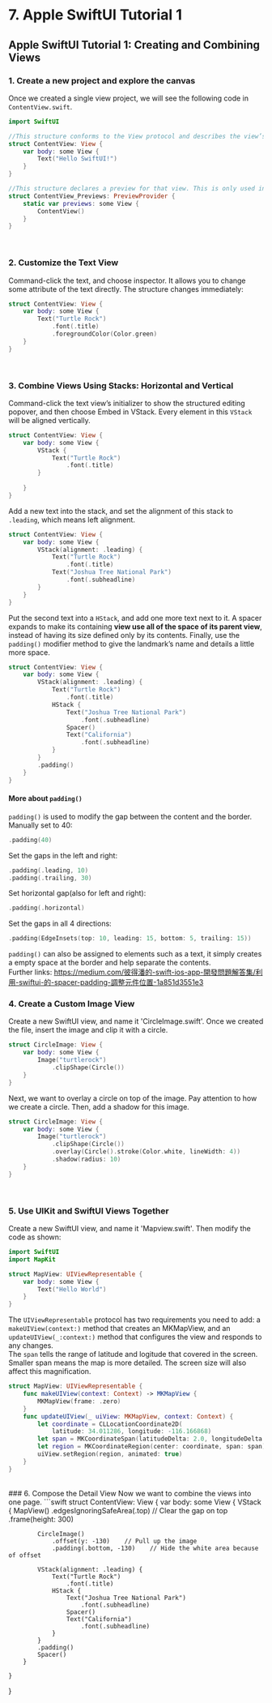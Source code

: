 # 7. Apple SwiftUI Tutorial 1

## Apple SwiftUI Tutorial 1: Creating and Combining Views
### 1. Create a new project and explore the canvas
Once we created a single view project, we will see the following code in ```ContentView.swift```.
```swift
import SwiftUI

//This structure conforms to the View protocol and describes the view’s content and layout.
struct ContentView: View {
    var body: some View {
        Text("Hello SwiftUI!")
    }
}

//This structure declares a preview for that view. This is only used in this file.
struct ContentView_Previews: PreviewProvider {
    static var previews: some View {
        ContentView()
    }
}
```
<br>

### 2. Customize the Text View
Command-click the text, and choose inspector. It allows you to change some attribute of the text directly. The structure changes immediately:
```swift
struct ContentView: View {
    var body: some View {
        Text("Turtle Rock")
            .font(.title)
            .foregroundColor(Color.green)
    }
}
```
<br>

### 3. Combine Views Using Stacks: Horizontal and Vertical
Command-click the text view’s initializer to show the structured editing popover, and then choose Embed in VStack. Every element in this ```VStack``` will be aligned vertically.
```swift
struct ContentView: View {
    var body: some View {
        VStack {
            Text("Turtle Rock")
                .font(.title)
        }
            
    }
}
```
Add a new text into the stack, and set the alignment of this stack to ```.leading```, which means left alignment.
```swift
struct ContentView: View {
    var body: some View {
        VStack(alignment: .leading) {
            Text("Turtle Rock")
                .font(.title)
            Text("Joshua Tree National Park")
                .font(.subheadline)
        }
    }
}
```
Put the second text into a ```HStack```, and add one more text next to it. A spacer expands to make its containing **view use all of the space of its parent view**, instead of having its size defined only by its contents. Finally, use the ```padding()``` modifier method to give the landmark’s name and details a little more space.
```swift
struct ContentView: View {
    var body: some View {
        VStack(alignment: .leading) {
            Text("Turtle Rock")
                .font(.title)
            HStack {
                Text("Joshua Tree National Park")
                    .font(.subheadline)
                Spacer()
                Text("California")
                    .font(.subheadline)
            }
        }
        .padding()
    }
}
```
#### More about ```padding()```
```padding()``` is used to modify the gap between the content and the border. <br>
Manually set to 40:
```swift
.padding(40)
```
Set the gaps in the left and right:
```swift
.padding(.leading, 10)
.padding(.trailing, 30)
```
Set horizontal gap(also for left and right):
```swift
.padding(.horizontal)
```
Set the gaps in all 4 directions:
```swift
.padding(EdgeInsets(top: 10, leading: 15, bottom: 5, trailing: 15))
```
```padding()``` can also be assigned to elements such as a text, it simply creates a empty space at the border and help separate the contents. <br>
Further links: https://medium.com/彼得潘的-swift-ios-app-開發問題解答集/利用-swiftui-的-spacer-padding-調整元件位置-1a851d3551e3
<br>


### 4. Create a Custom Image View
Create a new SwiftUI view, and name it 'CircleImage.swift'. Once we created the file, insert the image and clip it with a circle.
```swift
struct CircleImage: View {
    var body: some View {
        Image("turtlerock")
            .clipShape(Circle())
    }
}
```
Next, we want to overlay a circle on top of the image. Pay attention to how we create a circle. Then, add a shadow for this image.
```swift
struct CircleImage: View {
    var body: some View {
        Image("turtlerock")
            .clipShape(Circle())
            .overlay(Circle().stroke(Color.white, lineWidth: 4))
            .shadow(radius: 10)
    }
}
```
<br>

### 5. Use UIKit and SwiftUI Views Together
Create a new SwiftUI view, and name it 'Mapview.swift'. Then modify the code as shown:
```swift
import SwiftUI
import MapKit

struct MapView: UIViewRepresentable {
    var body: some View {
        Text("Hello World")
    }
}
```
The ```UIViewRepresentable``` protocol has two requirements you need to add: a ```makeUIView(context:)``` method that creates an MKMapView, and an ```updateUIView(_:context:)``` method that configures the view and responds to any changes. <br>
The ```span``` tells the range of latitude and logitude that covered in the screen. Smaller span means the map is more detailed. The screen size will also affect this magnification.
```swift
struct MapView: UIViewRepresentable {
    func makeUIView(context: Context) -> MKMapView {
        MKMapView(frame: .zero)
    }
    func updateUIView(_ uiView: MKMapView, context: Context) {
        let coordinate = CLLocationCoordinate2D(
            latitude: 34.011286, longitude: -116.166868)
        let span = MKCoordinateSpan(latitudeDelta: 2.0, longitudeDelta: 2.0)
        let region = MKCoordinateRegion(center: coordinate, span: span)
        uiView.setRegion(region, animated: true)
    }
}
```
<br>
### 6. Compose the Detail View
Now we want to combine the views into one page.
```swift
struct ContentView: View {
    var body: some View {
        VStack {
            MapView()
                .edgesIgnoringSafeArea(.top)    // Clear the gap on top
                .frame(height: 300)
            
            CircleImage()
                .offset(y: -130)    // Pull up the image
                .padding(.bottom, -130)    // Hide the white area because of offset
            
            VStack(alignment: .leading) {
                Text("Turtle Rock")
                    .font(.title)
                HStack {
                    Text("Joshua Tree National Park")
                        .font(.subheadline)
                    Spacer()
                    Text("California")
                        .font(.subheadline)
                }
            }
            .padding()
            Spacer()
        }
        
    }
}
```
